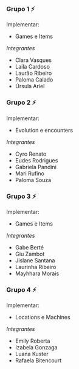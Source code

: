 ### Grupo 1 ⚡

Implementar:
- Games e Items

*Integrantes*
- Clara Vasques
- Laila Cardoso
- Laurão Ribeiro
- Paloma Calado
- Úrsula Ariel

### Grupo 2 ⚡

Implementar:
- Evolution e encounters

*Integrantes*
- Cyro Renato
- Eudes Rodrigues
- Gabriela Pandini
- Mari Rufino
- Paloma Souza

### Grupo 3 ⚡

Implementar:
- Games e Items

*Integrantes*
- Gabe Berté
- Giu Zambot
- Jislane Santana
- Laurinha Ribeiro
- Mayhhara Morais

### Grupo 4 ⚡

Implementar:
- Locations e Machines

*Integrantes*
- Emily Roberta
- Izabela Gonzaga
- Luana Kuster
- Rafaela Bitencourt

